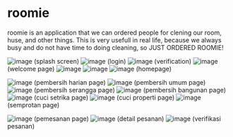 # roomie

roomie is an application that we can ordered people for clening our room, huse, and other things. This is very usefull in real life, because we always busy and do not have time to doing cleaning, so JUST ORDERED ROOMIE!

![image](https://github.com/user-attachments/assets/8c8fba18-a134-44ec-8a44-2f1663cae1e4)
(splash screen)
![image](https://github.com/user-attachments/assets/e4b071e4-da81-4327-a1b8-62217e5034cf)
(login)
![image](https://github.com/user-attachments/assets/25f2080f-b391-4d8f-8caa-35921f029ff4)
(verification)
![image](https://github.com/user-attachments/assets/c89f9d20-833b-46ab-8d78-063baf7a4d62)
(welcome page)
![image](https://github.com/user-attachments/assets/bc06f20c-7dc4-4341-bb2a-723a4cb10419)
![image](https://github.com/user-attachments/assets/19d4be5e-4012-4ce1-bfcf-167a2e2e5330)
![image](https://github.com/user-attachments/assets/1c514be6-369b-416f-a88d-e4963b595291)
(homepage)

![image](https://github.com/user-attachments/assets/3ce824a8-c3e7-48da-a076-331e9c6f096f)
(pembersih harian page)
![image](https://github.com/user-attachments/assets/28a93221-c924-48a6-a488-d3594b47962b)
(pembersih umum page)
![image](https://github.com/user-attachments/assets/06e91faa-409e-41c6-aa41-1bc9a2b97c75)
(pembersih serangga page)
![image](https://github.com/user-attachments/assets/ec918873-7a23-46f6-adfc-a46b2a9be08b)
(pembersih bangunan page)
![image](https://github.com/user-attachments/assets/9e0635a4-cc34-4247-8b3f-541f3e22a466)
(cuci setrika page)
![image](https://github.com/user-attachments/assets/fbc4edc4-2c96-4920-b912-d1c0ba9bf521)
(cuci properti page)
![image](https://github.com/user-attachments/assets/d5739f0d-fa39-4f7f-8b84-45d9be73ad65)
(semprotan page)

![image](https://github.com/user-attachments/assets/68429984-d4e2-4bb6-a30e-f4f880752b76)
(pemesanan page)
![image](https://github.com/user-attachments/assets/1eb77d96-7f24-4382-8d91-ba28aa5731d3)
(detail pesanan)
![image](https://github.com/user-attachments/assets/c8827203-c863-41d7-bbfb-2f6c5cfbfffc)
(verifikasi pesanan)





